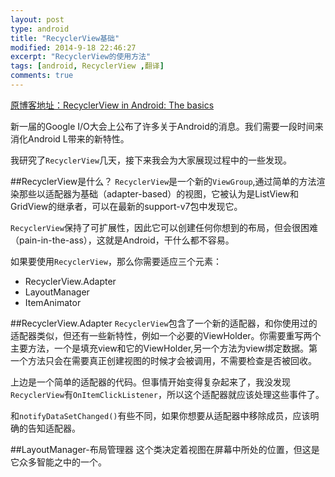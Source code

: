 ```yaml
---
layout: post
type: android
title: "RecyclerView基础"
modified: 2014-9-18 22:46:27
excerpt: "RecyclerView的使用方法"
tags: [android, RecyclerView ,翻译]
comments: true
---
```

[原博客地址：RecyclerView in Android: The basics](http://antonioleiva.com/recyclerview/)

新一届的Google I/O大会上公布了许多关于Android的消息。我们需要一段时间来消化Android L带来的新特性。

我研究了`RecyclerView`几天，接下来我会为大家展现过程中的一些发现。

##RecyclerView是什么？
`RecyclerView`是一个新的`ViewGroup`,通过简单的方法渲染那些以适配器为基础（adapter-based）的视图，它被认为是ListView和GridView的继承者，可以在最新的support-v7包中发现它。

`RecyclerView`保持了可扩展性，因此它可以创建任何你想到的布局，但会很困难（pain-in-the-ass），这就是Android，干什么都不容易。

如果要使用`RecyclerView`，那么你需要适应三个元素：

- RecyclerView.Adapter
- LayoutManager
- ItemAnimator

##RecyclerView.Adapter
`RecyclerView`包含了一个新的适配器，和你使用过的适配器类似，但还有一些新特性，例如一个必要的ViewHolder。你需要重写两个主要方法，一个是填充view和它的ViewHolder,另一个方法为view绑定数据。第一个方法只会在需要真正创建视图的时候才会被调用，不需要检查是否被回收。


<script src="https://gist.github.com/chiemy/2a8f10cc32886cf40c24.js?file=MyRecyclerAdapter.java"></script>


上边是一个简单的适配器的代码。但事情开始变得复杂起来了，我没发现`RecyclerView`有`OnItemClickListener`，所以这个适配器就应该处理这些事件了。

和`notifyDataSetChanged()`有些不同，如果你想要从适配器中移除成员，应该明确的告知适配器。


<script src="https://gist.github.com/chiemy/2a8f10cc32886cf40c24.js?file=RecyclerView_remove_item.java"></script>


##LayoutManager-布局管理器
这个类决定着视图在屏幕中所处的位置，但这是它众多智能之中的一个。




